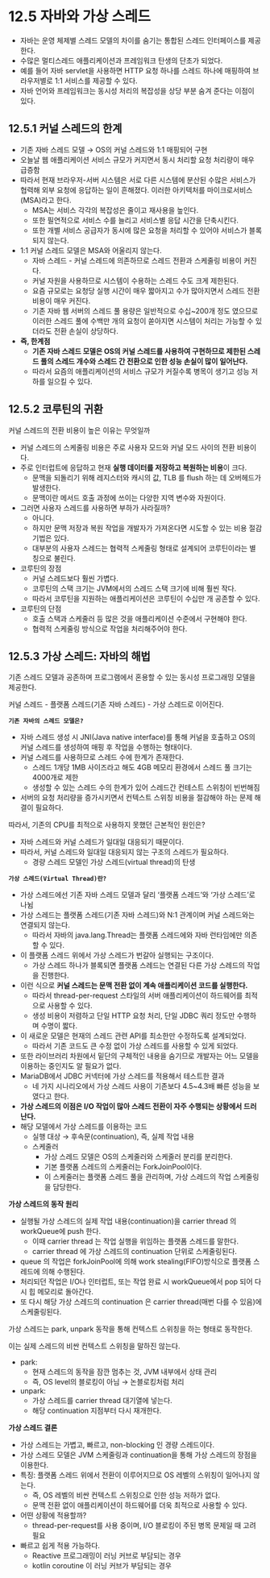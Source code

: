 # 12.5 자바와 가상 스레드

- 자바는 운영 체제별 스레드 모델의 차이를 숨기는 통합된 스레드 인터페이스를 제공한다.
- 수많은 멀티스레드 애플리케이션과 프레임워크 탄생의 단초가 되었다.
- 예를 들어 자바 servlet을 사용하면 HTTP 요청 하나를 스레드 하나에 매핑하여 브라우저별로 1:1 서비스를 제공할 수 있다.
- 자바 언어와 프레임워크는 동시성 처리의 복잡성을 상당 부분 숨겨 준다는 이점이 있다.

## 12.5.1 커널 스레드의 한계

- 기존 자바 스레드 모델 → OS의 커널 스레드와 1:1 매핑되어 구현
- 오늘날 웹 애플리케이션 서비스 규모가 커지면서 동시 처리할 요청 처리량이 매우 급증함
- 따라서 현재 브라우저-서버 시스템은 서로 다른 시스템에 분산된 수많은 서비스가 협력해 외부 요청에 응답하는 일이 흔해졌다. 이러한 아키텍처를 마이크로서비스(MSA)라고 한다.
    - MSA는 서비스 각각의 복잡성은 줄이고 재사용을 높인다.
    - 또한 필연적으로 서비스 수를 늘리고 서비스별 응답 시간을 단축시킨다.
    - 또한 개별 서비스 공급자가 동시에 많은 요청을 처리할 수 있어야 서비스가 블록되지 않는다.
- 1:1 커널 스레드 모델은 MSA와 어울리지 않는다.
    - 자바 스레드 - 커널 스레드에 의존하므로 스레드 전환과 스케줄링 비용이 커진다.
    - 커널 자원을 사용하므로 시스템이 수용하는 스레드 수도 크게 제한된다.
    - 요즘 규모로는 요청당 실행 시간이 매우 짧아지고 수가 많아지면서 스레드 전환 비용이 매우 커진다.
    - 기존 자바 웹 서버의 스레드 풀 용량은 일반적으로 수십~200개 정도 였으므로 이러한 스레드 풀에 수백만 개의 요청이 쏟아지면 시스템이 처리는 가능할 수 있더라도 전환 손실이 상당하다.
- **즉, 한계점**
    - **기존 자바 스레드 모델은 OS의 커널 스레드를 사용하여 구현하므로 제한된 스레드 풀의 스레드 개수와 스레드 간 전환으로 인한 성능 손실이 많이 일어난다.**
    - 따라서 요즘의 애플리케이션의 서비스 규모가 커질수록 병목이 생기고 성능 저하를 일으킬 수 있다.

## 12.5.2 코루틴의 귀환

커널 스레드의 전환 비용이 높은 이유는 무엇일까

- 커널 스레드의 스케줄링 비용은 주로 사용자 모드와 커널 모드 사이의 전환 비용이다.
- 주로 인터럽트에 응답하고 현재 **실행 데이터를 저장하고 복원하는 비용**이 크다.
    - 문맥을 되돌리기 위해 레지스터와 캐시의 값, TLB 를 flush 하는 데 오버헤드가 발생한다.
    - 문맥이란 메서드 호출 과정에 쓰이는 다양한 지역 변수와 자원이다.
- 그러면 사용자 스레드를 사용하면 부하가 사라질까?
    - 아니다.
    - 하지만 문맥 저장과 복원 작업을 개발자가 가져온다면 시도할 수 있는 비용 절감 기법은 있다.
    - 대부분의 사용자 스레드는 협력적 스케줄링 형태로 설계되어 코루틴이라는 별칭으로 불린다.
- 코루틴의 장점
    - 커널 스레드보다 훨씬 가볍다.
    - 코루틴의 스택 크기는 JVM에서의 스레드 스택 크기에 비해 훨씬 작다.
    - 따라서 코루틴을 지원하는 애플리케이션은 코루틴이 수십만 개 공존할 수 있다.
- 코루틴의 단점
    - 호출 스택과 스케줄러 등 많은 것을 애플리케이션 수준에서 구현해야 한다.
    - 협력적 스케줄링 방식으로 작업을 처리해주어야 한다.
    

## 12.5.3 가상 스레드: 자바의 해법

기존 스레드 모델과 공존하며 프로그램에서 혼용할 수 있는 동시성 프로그래밍 모델을 제공한다. 

커널 스레드 - 플랫폼 스레드(기존 자바 스레드) - 가상 스레드로 이어진다.

**`기존 자바의 스레드 모델은?`**

- 자바 스레드 생성 시 JNI(Java native interface)를 통해 커널을 호출하고 OS의 커널 스레드를 생성하여 매핑 후 작업을 수행하는 형태이다.
- 커널 스레드를 사용하므로 스레드 수에 한계가 존재한다.
    - 스레드 1개당 1MB 사이즈라고 해도 4GB 메모리 환경에서 스레드 풀 크기는 4000개로 제한
    - 생성할 수 있는 스레드 수의 한계가 있어 스레드간 컨테스트 스위칭이 빈번해짐
- 서버의 요청 처리량을 증가시키면서 컨텍스트 스위칭 비용을 절감해야 하는 문제 해결이 필요하다.

따라서, 기존의 CPU를 최적으로 사용하지 못했던 근본적인 원인은?

- 자바 스레드와 커널 스레드가 일대일 대응되기 때문이다.
- 따라서, 커널 스레드와 일대일 대응되지 않는 구조의 스레드가 필요하다.
    - 경량 스레드 모델인 가상 스레드(virtual thread)의 탄생

**`가상 스레드(Virtual Thread)란?`**

- 가상 스레드에선 기존 자바 스레드 모델과 달리 ‘플랫폼 스레드’와 ‘가상 스레드’로 나뉨
- 가상 스레드는 플랫폼 스레드(기존 자바 스레드)와 N:1 관계이며 커널 스레드와는 연결되지 않는다.
    - 따라서 자바의 java.lang.Thread는 플랫폼 스레드에와 자바 런타임에만 의존할 수 있다.
- 이 플랫폼 스레드 위에서 가상 스레드가 번갈아 실행되는 구조이다.
    - 가상 스레드 하나가 블록되면 플랫폼 스레드는 연결된 다른 가상 스레드의 작업을 진행한다.
- 이런 식으로 **커널 스레드는 문맥 전환 없이 계속 애플리케이션 코드를 실행한다.**
    - 따라서 thread-per-request 스타일의 서버 애플리케이션이 하드웨어를 최적으로 사용할 수 있다.
    - 생성 비용이 저렴하고 단일 HTTP 요청 처리, 단일 JDBC 쿼리 정도만 수행하며 수명이 짧다.
- 이 새로운 모델은 현재의 스레드 관련 API를 최소한만 수정하도록 설계되었다.
    - 따라서 기존 코드도 큰 수정 없이 가상 스레드를 사용할 수 있게 되었다.
- 또한 라이브러리 차원에서 밑단의 구체적인 내용을 숨기므로 개발자는 어느 모델을 이용하는 중인지도 알 필요가 없다.
- MariaDB에서 JDBC 커넥터에 가상 스레드를 적용해서 테스트한 결과
    - 네 가지 시나리오에서 가상 스레드 사용이 기존보다 4.5~4.3배 빠른 성능을 보였다고 한다.
- **가상 스레드의 이점은 I/O 작업이 많아 스레드 전환이 자주 수행되는 상황에서 드러난다.**
- 해당 모델에서 가상 스레드를 이용하는 코드
    - 실행 대상 → 후속문(continuation), 즉, 실제 작업 내용
    - 스케줄러
        - 가상 스레드 모델은 OS의 스케줄러와 스케줄러 분리를 분리한다.
        - 기본 플랫폼 스레드의 스케줄러는 ForkJoinPool이다.
        - 이 스케줄러는 플랫폼 스레드 풀을 관리하며, 가상 스레드의 작업 스케줄링을 담당한다.

**가상 스레드의 동작 원리**

- 실행될 가상 스레드의 실제 작업 내용(continuation)을 carrier thread 의 workQueue에 push 한다.
    - 이때 carrier thread 는 작업 실행을 위임하는 플랫폼 스레드를 말한다.
    - carrier thread 에 가상 스레드의 continuation 단위로 스케줄링된다.
- queue 의 작업은 forkJoinPool에 의해 work stealing(FIFO)방식으로 플랫폼 스레드에 의해 수행된다.
- 처리되던 작업은 I/O나 인터럽트, 또는 작업 완료 시 workQueue에서 pop 되어 다시 힙 메모리로 돌아간다.
- 또 다시 해당 가상 스레드의 continuation 은 carrier thread(매번 다를 수 있음)에 스케줄링된다.

가상 스레드는 park, unpark 동작을 통해 컨텍스트 스위칭을 하는 형태로 동작한다. 

이는 실제 스레드의 비싼 컨텍스트 스위칭을 말하진 않는다.

- park:
    - 현재 스레드의 동작을 잠깐 멈추는 것, JVM 내부에서 상태 관리
    - 즉, OS level의 블로킹이 아님 → 논블로킹처럼 처리
- unpark:
    - 가상 스레드를 carrier thread 대기열에 넣는다.
    - 해당 continuation 지점부터 다시 재개한다.

**가상 스레드 결론**

- 가상 스레드는 가볍고, 빠르고, non-blocking 인 경량 스레드이다.
- 가상 스레드 모델은 JVM 스케줄링과 continuation을 통해 가상 스레드의 장점을 이용한다.
- 특징: 플랫폼 스레드 위에서 전환이 이루어지므로 OS 레벨의 스위칭이 일어나지 않는다.
    - 즉, OS 레벨의 비싼 컨텍스트 스위칭으로 인한 성능 저하가 없다.
    - 문맥 전환 없이 애플리케이션이 하드웨어를 더욱 최적으로 사용할 수 있다.
- 어떤 상황에 적용할까?
    - thread-per-request를 사용 중이며, I/O 블로킹이 주된 병목 문제일 때 고려 필요
- 빠르고 쉽게 적용 가능하다.
    - Reactive 프로그래밍이 러닝 커브로 부담되는 경우
    - kotlin coroutine 이 러닝 커브가 부담되는 경우
